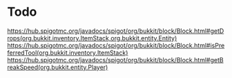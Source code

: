 # Todo
https://hub.spigotmc.org/javadocs/spigot/org/bukkit/block/Block.html#getDrops(org.bukkit.inventory.ItemStack,org.bukkit.entity.Entity)
https://hub.spigotmc.org/javadocs/spigot/org/bukkit/block/Block.html#isPreferredTool(org.bukkit.inventory.ItemStack)
https://hub.spigotmc.org/javadocs/spigot/org/bukkit/block/Block.html#getBreakSpeed(org.bukkit.entity.Player)